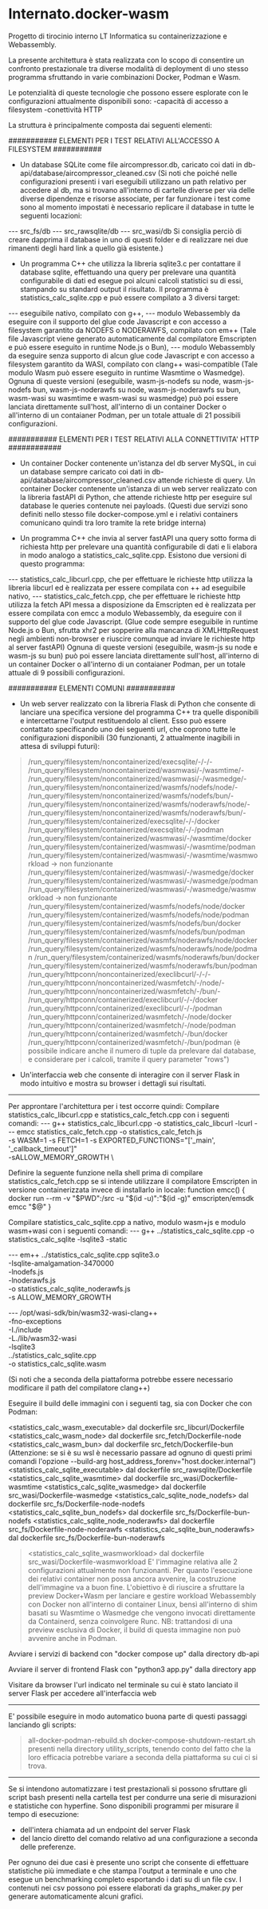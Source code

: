 # Internato.docker-wasm
Progetto di tirocinio interno LT Informatica su containerizzazione e Webassembly.

La presente architettura è stata realizzata con lo scopo di consentire un confronto prestazionale tra diverse modalità di deployment di uno stesso programma 
sfruttando in varie combinazioni Docker, Podman e Wasm.

Le potenzialità di queste tecnologie che possono essere esplorate con le configurazioni attualmente disponibili sono:
-capacità di accesso a filesystem
-conettività HTTP

La struttura è principalmente composta dai seguenti elementi:

########### ELEMENTI PER I TEST RELATIVI ALL'ACCESSO A FILESYSTEM ###########
+ Un database SQLite come file aircompressor.db, caricato coi dati in db-api/database/aircompressor_cleaned.csv
(Si noti che poiché nelle configurazioni presenti i vari eseguibili utilizzano un path relativo per accedere al db, ma si trovano all'interno di cartelle 
diverse per via delle diverse dipendenze e risorse associate, per far funzionare i test come sono al momento impostati è necessario replicare il database 
in tutte le seguenti locazioni:

--- src_fs/db
--- src_rawsqlite/db
--- src_wasi/db
Si consiglia perciò di creare dapprima il database in uno di questi folder e di realizzare nei due rimanenti degli hard link a quello già esistente.)

+ Un programma C++ che utilizza la libreria sqlite3.c per contattare il database sqlite, effettuando una query
per prelevare una quantità configurabile di dati ed esegue poi alcuni calcoli statistici su di essi, stampando su standard output il risultato.
Il programma è statistics_calc_sqlite.cpp e può essere compilato a 3 diversi target:

--- eseguibile nativo, compilato con g++, 
--- modulo Webassembly da eseguire con il supporto del glue code Javascript e con accesso a filesystem garantito da NODEFS o NODERAWFS, compilato con em++
(Tale file Javascript viene generato automaticamente dal compilatore Emscripten e può essere eseguito in runtime Node.js o Bun), 
--- modulo Webassembly da eseguire senza supporto di alcun glue code Javascript e con accesso a filesystem garantito da WASI, compilato con clang++ wasi-compatible (Tale modulo Wasm può essere eseguito in runtime Wasmtime o Wasmedge). 
Ognuna di queste versioni (eseguibile, wasm-js-nodefs su node, wasm-js-nodefs bun, wasm-js-noderawfs su node, wasm-js-noderawfs su bun, wasm-wasi su wasmtime e wasm-wasi su wasmedge) può poi essere lanciata direttamente sull'host, all'interno di un container Docker o all'interno di un contaianer Podman, per un totale attuale di 21 possibili configurazioni.

########### ELEMENTI PER I TEST RELATIVI ALLA CONNETTIVITA' HTTP ############
+ Un container Docker contenente un'istanza del db server MySQL, in cui un database sempre caricato coi dati in db-api/database/aircompressor_cleaned.csv attende richieste di query.
Un container Docker contenente un'istanza di un web server realizzato con la libreria fastAPI di Python, 
che attende richieste http per eseguire sul database le queries contenute nei payloads.
(Questi due servizi sono definiti nello stesso file docker-compose.yml e i relativi containers comunicano quindi tra loro tramite la rete bridge interna)

+ Un programma C++ che invia al server fastAPI una query sotto forma di richiesta http
per prelevare una quantità configurabile di dati e li elabora in modo analogo a statistics_calc_sqlite.cpp.
Esistono due versioni di questo programma:

--- statistics_calc_libcurl.cpp, che per effettuare le richieste http utilizza la libreria libcurl ed è realizzata per essere compilata con ++ ad eseguibile nativo,
--- statistics_calc_fetch.cpp, che per effettuare le richieste http utilizza la fetch API messa a disposizione da Emscripten ed è realizzata per essere compilata con emcc a modulo Webassembly, da eseguire con il supporto del glue code Javascript. (Glue code sempre eseguibile in runtime Node.js o Bun, sfrutta xhr2 per sopperire alla mancanza di XMLHttpRequest negli ambienti non-browser e riuscire comunque ad inviare le richieste http al server fastAPI)
Ognuna di queste versioni (eseguibile, wasm-js su node e wasm-js su bun) può poi essere lanciata direttamente sull'host, 
all'interno di un container Docker o all'interno di un contaianer Podman, per un totale attuale di 9 possibili configurazioni.

########### ELEMENTI COMUNI ###########
+ Un web server realizzato con la libreria Flask di Python che consente di lanciare una specifica versione del programma C++ tra quelle disponibili
e intercettarne l'output restituendolo al client.
Esso può essere contattato specificando uno dei seguenti url, che coprono tutte le conifigurazioni disponibili
(30 funzionanti, 2 attualmente inagibili in attesa di sviluppi futuri):
> /run_query/filesystem/noncontainerized/execsqlite/-/-/-
> /run_query/filesystem/noncontainerized/wasmwasi/-/wasmtime/-
> /run_query/filesystem/noncontainerized/wasmwasi/-/wasmedge/-
> /run_query/filesystem/noncontainerized/wasmfs/nodefs/node/-
> /run_query/filesystem/noncontainerized/wasmfs/nodefs/bun/-
> /run_query/filesystem/noncontainerized/wasmfs/noderawfs/node/-
> /run_query/filesystem/noncontainerized/wasmfs/noderawfs/bun/-
> /run_query/filesystem/containerized/execsqlite/-/-/docker
> /run_query/filesystem/containerized/execsqlite/-/-/podman
> /run_query/filesystem/containerized/wasmwasi/-/wasmtime/docker
> /run_query/filesystem/containerized/wasmwasi/-/wasmtime/podman
> /run_query/filesystem/containerized/wasmwasi/-/wasmtime/wasmworkload -> non funzionante
> /run_query/filesystem/containerized/wasmwasi/-/wasmedge/docker
> /run_query/filesystem/containerized/wasmwasi/-/wasmedge/podman
> /run_query/filesystem/containerized/wasmwasi/-/wasmedge/wasmworkload -> non funzionante
> /run_query/filesystem/containerized/wasmfs/nodefs/node/docker
> /run_query/filesystem/containerized/wasmfs/nodefs/node/podman
> /run_query/filesystem/containerized/wasmfs/nodefs/bun/docker
> /run_query/filesystem/containerized/wasmfs/nodefs/bun/podman
> /run_query/filesystem/containerized/wasmfs/noderawfs/node/docker
> /run_query/filesystem/containerized/wasmfs/noderawfs/node/podman
> /run_query/filesystem/containerized/wasmfs/noderawfs/bun/docker
> /run_query/filesystem/containerized/wasmfs/noderawfs/bun/podman
> /run_query/httpconn/noncontainerized/execlibcurl/-/-/-
> /run_query/httpconn/noncontainerized/wasmfetch/-/node/-
> /run_query/httpconn/noncontainerized/wasmfetch/-/bun/-
> /run_query/httpconn/containerized/execlibcurl/-/-/docker
> /run_query/httpconn/containerized/execlibcurl/-/-/podman
> /run_query/httpconn/containerized/wasmfetch/-/node/docker
> /run_query/httpconn/containerized/wasmfetch/-/node/podman
> /run_query/httpconn/containerized/wasmfetch/-/bun/docker
> /run_query/httpconn/containerized/wasmfetch/-/bun/podman
(è possibile indicare anche il numero di tuple da prelevare dal database, e considerare per i calcoli, tramite il query parameter "rows")

+ Un'interfaccia web che consente di interagire con il server Flask in modo intuitivo e mostra su browser i dettagli sui risultati.

-------------------------------------------------------------------

Per approntare l'architettura per i test occorre quindi:
Compilare statistics_calc_libcurl.cpp e statistics_calc_fetch.cpp con i seguenti comandi:
--- g++ statistics_calc_libcurl.cpp -o statistics_calc_libcurl -lcurl 
--- emcc statistics_calc_fetch.cpp -o statistics_calc_fetch.js \
    -s WASM=1 -s FETCH=1 -s EXPORTED_FUNCTIONS="['_main', '_callback_timeout']" \
    -sALLOW_MEMORY_GROWTH \

Definire la seguente funzione nella shell prima di compilare statistics_calc_fetch.cpp 
se si intende utilizzare il compilatore Emscripten in versione containerizzata invece di installarlo in locale:
function emcc() {
    docker run --rm -v "$PWD":/src -u "$(id -u)":"$(id -g)" emscripten/emsdk emcc "$@"
}

Compilare statistics_calc_sqlite.cpp a nativo, modulo wasm+js e modulo wasm+wasi con i seguenti comandi:
--- g++ ../statistics_calc_sqlite.cpp -o statistics_calc_sqlite -lsqlite3 -static 

--- em++ ../statistics_calc_sqlite.cpp sqlite3.o \
    -Isqlite-amalgamation-3470000 \
    -lnodefs.js \
    -lnoderawfs.js \
    -o statistics_calc_sqlite_noderawfs.js \
    -s ALLOW_MEMORY_GROWTH

--- /opt/wasi-sdk/bin/wasm32-wasi-clang++ \
  -fno-exceptions \
  -I./include \
  -L./lib/wasm32-wasi \
  -lsqlite3 \
  ../statistics_calc_sqlite.cpp \
  -o statistics_calc_sqlite.wasm

(Si noti che a seconda della piattaforma potrebbe essere necessario modificare il path del compilatore clang++)

Eseguire il build delle immagini con i seguenti tag, sia con Docker che con Podman: 

<statistics_calc_wasm_executable> dal dockerfile src_libcurl/Dockerfile
<statistics_calc_wasm_node> dal dockerfile src_fetch/Dockerfile-node
<statistics_calc_wasm_bun> dal dockerfile src_fetch/Dockerfile-bun
(Attenzione: se si è su wsl è necessario passare ad ognuno di questi primi comandi l'opzione --build-arg host_address_forenv="host.docker.internal")
<statistics_calc_sqlite_executable> dal dockerfile src_rawsqlite/Dockerfile
<statistics_calc_sqlite_wasmtime> dal dockerfile src_wasi/Dockerfile-wasmtime
<statistics_calc_sqlite_wasmedge> dal dockerfile src_wasi/Dockerfile-wasmedge
<statistics_calc_sqlite_node_nodefs> dal dockerfile src_fs/Dockerfile-node-nodefs
<statistics_calc_sqlite_bun_nodefs> dal dockerfile src_fs/Dockerfile-bun-nodefs
<statistics_calc_sqlite_node_noderawfs> dal dockerfile src_fs/Dockerfile-node-noderawfs
<statistics_calc_sqlite_bun_noderawfs> dal dockerfile src_fs/Dockerfile-bun-noderawfs

   > <statistics_calc_sqlite_wasmworkload> dal dockerfile src_wasi/Dockerfile-wasmworkload
   > E' l'immagine relativa alle 2 configurazioni attualmente non funzionanti. Per quanto l'esecuzione dei relativi container non possa ancora avvenire, 
   > la costruzione dell'immagine va a buon fine. L'obiettivo è di riuscire a sfruttare la preview Docker+Wasm per lanciare e gestire workload Webassembly 
   > con Docker non all'interno di container Linux, bensì all'interno di shim basati su Wasmtime o Wasmedge che vengono invocati direttamente da Containerd, senza 
   > coinvolgere Runc. NB: trattandosi di una preview esclusiva di Docker, il build di questa immagine non può avvenire anche in Podman.

Avviare i servizi di backend con "docker compose up" dalla directory db-api

Avviare il server di frontend Flask con "python3 app.py" dalla directory app

Visitare da browser l'url indicato nel terminale su cui è stato lanciato il server Flask per accedere all'interfaccia web

-------------------------------------------------------------------
E' possibile eseguire in modo automatico buona parte di questi passaggi lanciando gli scripts:
> all-docker-podman-rebuild.sh
> docker-compose-shutdown-restart.sh
presenti nella directory utility_scripts, tenendo conto del fatto che la loro efficacia potrebbe 
variare a seconda della piattaforma su cui ci si trova. 

-------------------------------------------------------------------

Se si intendono automatizzare i test prestazionali si possono sfruttare gli script bash presenti nella cartella test per condurre una
serie di misurazioni e statistiche con hyperfine. Sono disponibili programmi per misurare il tempo di esecuzione:
- dell'intera chiamata ad un endpoint del server Flask
- del lancio diretto del comando relativo ad una configurazione
a seconda delle preferenze.

Per ognuno dei due casi è presente uno script che consente di effettuare statistiche più immediate e che stampa l'output a terminale 
e uno che esegue un benchmarking completo esportando i dati su di un file csv.
I contenuti nei csv possono poi essere elaborati da graphs_maker.py per generare automaticamente alcuni grafici.